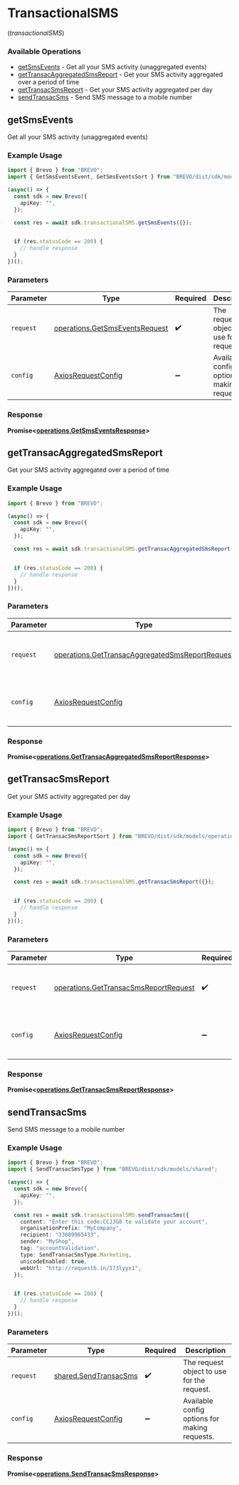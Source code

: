 # TransactionalSMS
(*transactionalSMS*)

### Available Operations

* [getSmsEvents](#getsmsevents) - Get all your SMS activity (unaggregated events)
* [getTransacAggregatedSmsReport](#gettransacaggregatedsmsreport) - Get your SMS activity aggregated over a period of time
* [getTransacSmsReport](#gettransacsmsreport) - Get your SMS activity aggregated per day
* [sendTransacSms](#sendtransacsms) - Send SMS message to a mobile number

## getSmsEvents

Get all your SMS activity (unaggregated events)

### Example Usage

```typescript
import { Brevo } from "BREVO";
import { GetSmsEventsEvent, GetSmsEventsSort } from "BREVO/dist/sdk/models/operations";

(async() => {
  const sdk = new Brevo({
    apiKey: "",
  });

  const res = await sdk.transactionalSMS.getSmsEvents({});


  if (res.statusCode == 200) {
    // handle response
  }
})();
```

### Parameters

| Parameter                                                                        | Type                                                                             | Required                                                                         | Description                                                                      |
| -------------------------------------------------------------------------------- | -------------------------------------------------------------------------------- | -------------------------------------------------------------------------------- | -------------------------------------------------------------------------------- |
| `request`                                                                        | [operations.GetSmsEventsRequest](../../models/operations/getsmseventsrequest.md) | :heavy_check_mark:                                                               | The request object to use for the request.                                       |
| `config`                                                                         | [AxiosRequestConfig](https://axios-http.com/docs/req_config)                     | :heavy_minus_sign:                                                               | Available config options for making requests.                                    |


### Response

**Promise<[operations.GetSmsEventsResponse](../../models/operations/getsmseventsresponse.md)>**


## getTransacAggregatedSmsReport

Get your SMS activity aggregated over a period of time

### Example Usage

```typescript
import { Brevo } from "BREVO";

(async() => {
  const sdk = new Brevo({
    apiKey: "",
  });

  const res = await sdk.transactionalSMS.getTransacAggregatedSmsReport({});


  if (res.statusCode == 200) {
    // handle response
  }
})();
```

### Parameters

| Parameter                                                                                                          | Type                                                                                                               | Required                                                                                                           | Description                                                                                                        |
| ------------------------------------------------------------------------------------------------------------------ | ------------------------------------------------------------------------------------------------------------------ | ------------------------------------------------------------------------------------------------------------------ | ------------------------------------------------------------------------------------------------------------------ |
| `request`                                                                                                          | [operations.GetTransacAggregatedSmsReportRequest](../../models/operations/gettransacaggregatedsmsreportrequest.md) | :heavy_check_mark:                                                                                                 | The request object to use for the request.                                                                         |
| `config`                                                                                                           | [AxiosRequestConfig](https://axios-http.com/docs/req_config)                                                       | :heavy_minus_sign:                                                                                                 | Available config options for making requests.                                                                      |


### Response

**Promise<[operations.GetTransacAggregatedSmsReportResponse](../../models/operations/gettransacaggregatedsmsreportresponse.md)>**


## getTransacSmsReport

Get your SMS activity aggregated per day

### Example Usage

```typescript
import { Brevo } from "BREVO";
import { GetTransacSmsReportSort } from "BREVO/dist/sdk/models/operations";

(async() => {
  const sdk = new Brevo({
    apiKey: "",
  });

  const res = await sdk.transactionalSMS.getTransacSmsReport({});


  if (res.statusCode == 200) {
    // handle response
  }
})();
```

### Parameters

| Parameter                                                                                      | Type                                                                                           | Required                                                                                       | Description                                                                                    |
| ---------------------------------------------------------------------------------------------- | ---------------------------------------------------------------------------------------------- | ---------------------------------------------------------------------------------------------- | ---------------------------------------------------------------------------------------------- |
| `request`                                                                                      | [operations.GetTransacSmsReportRequest](../../models/operations/gettransacsmsreportrequest.md) | :heavy_check_mark:                                                                             | The request object to use for the request.                                                     |
| `config`                                                                                       | [AxiosRequestConfig](https://axios-http.com/docs/req_config)                                   | :heavy_minus_sign:                                                                             | Available config options for making requests.                                                  |


### Response

**Promise<[operations.GetTransacSmsReportResponse](../../models/operations/gettransacsmsreportresponse.md)>**


## sendTransacSms

Send SMS message to a mobile number

### Example Usage

```typescript
import { Brevo } from "BREVO";
import { SendTransacSmsType } from "BREVO/dist/sdk/models/shared";

(async() => {
  const sdk = new Brevo({
    apiKey: "",
  });

  const res = await sdk.transactionalSMS.sendTransacSms({
    content: "Enter this code:CCJJG8 to validate your account",
    organisationPrefix: "MyCompany",
    recipient: "33689965433",
    sender: "MyShop",
    tag: "accountValidation",
    type: SendTransacSmsType.Marketing,
    unicodeEnabled: true,
    webUrl: "http://requestb.in/173lyyx1",
  });


  if (res.statusCode == 200) {
    // handle response
  }
})();
```

### Parameters

| Parameter                                                      | Type                                                           | Required                                                       | Description                                                    |
| -------------------------------------------------------------- | -------------------------------------------------------------- | -------------------------------------------------------------- | -------------------------------------------------------------- |
| `request`                                                      | [shared.SendTransacSms](../../models/shared/sendtransacsms.md) | :heavy_check_mark:                                             | The request object to use for the request.                     |
| `config`                                                       | [AxiosRequestConfig](https://axios-http.com/docs/req_config)   | :heavy_minus_sign:                                             | Available config options for making requests.                  |


### Response

**Promise<[operations.SendTransacSmsResponse](../../models/operations/sendtransacsmsresponse.md)>**

